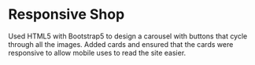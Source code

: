 # Responsive Shop

Used HTML5 with Bootstrap5 to design a carousel with buttons that cycle through all the images.
Added cards and ensured that the cards were responsive to allow mobile uses to read the site easier.
